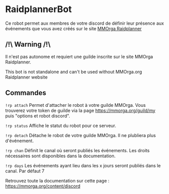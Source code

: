 
# RaidplannerBot

Ce robot permet aux membres de votre discord de définir leur présence aux événements que vous avez créés sur le site [MMOrga Raidplanner](https://raidplanner.org/)

## /!\\ **Warning** /!\\
Il n'est pas autonome et requiert une guilde inscrite sur le site MMOrga Raidplanner.

This bot is not standalone and can't be used without MMOrga.org Raidplanner website


## Commandes

`!rp attach`
Permet d'attacher le robot à votre guilde MMOrga. Vous trouverez votre token de guilde via la page https://mmorga.org/guild/my puis "options et robot discord".

`!rp status`
Affiche le statut du robot pour ce serveur.

`!rp detach`
Détache le robot de votre guilde MMOrga. Il ne plubliera plus d'événement.

`!rp chan`
Définit le canal où seront publiés les événements. Les droits nécessaires sont disponibles dans la documentation.

`!rp days`
Les événements ayant lieu dans les x jours seront publiés dans le canal. Par défaut 7

Retrouvez toute la documentation sur cette page : https://mmorga.org/content/discord
